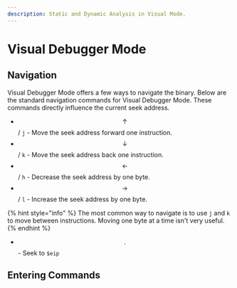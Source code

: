 ```yaml
---
description: Static and Dynamic Analysis in Visual Mode.
---
```


# Visual Debugger Mode

## Navigation

Visual Debugger Mode offers a few ways to navigate the binary. Below are the standard navigation commands for Visual Debugger Mode.  These commands directly influence the current seek address.

* $$\uparrow$$ / `j` - Move the seek address forward one instruction.
* $$\downarrow$$ / `k` - Move the seek address back one instruction.
* $$\leftarrow$$ / `h` - Decrease the seek address by one byte.
* $$\rightarrow$$ / `l` - Increase the seek address by one byte.

{% hint style="info" %}
The most common way to navigate is to use `j` and `k` to move between instructions.  Moving one byte at a time isn't very useful.
{% endhint %}


* $$.$$ - Seek to `$eip`

## Entering Commands

